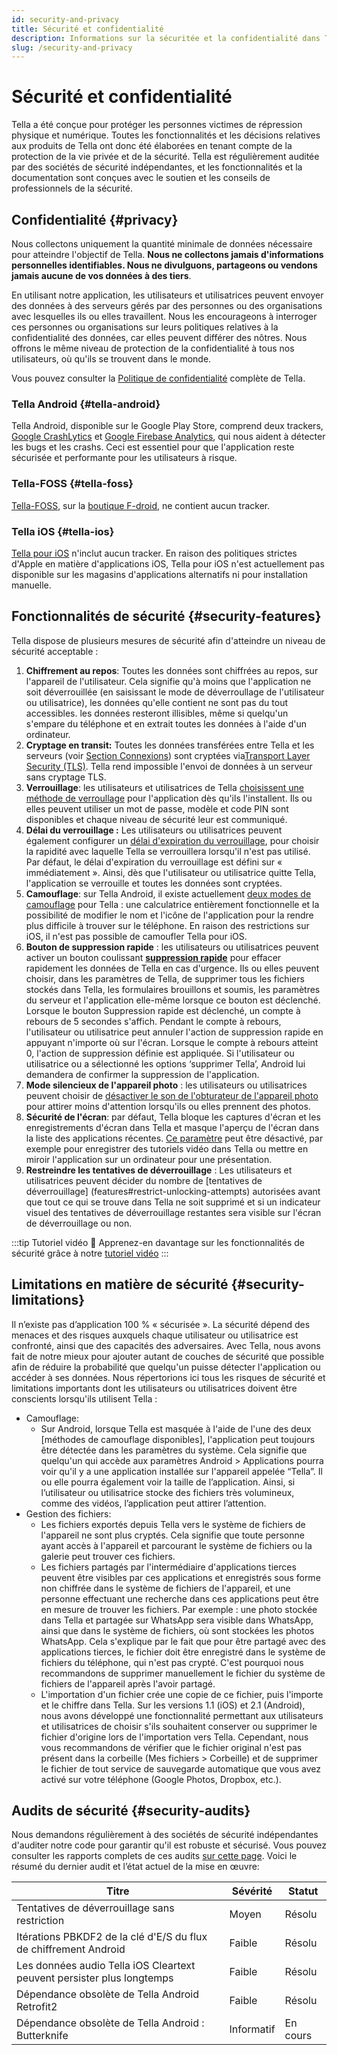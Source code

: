 ```yaml
---
id: security-and-privacy
title: Sécurité et confidentialité
description: Informations sur la sécuritée et la confidentialité dans Tella.
slug: /security-and-privacy
---
```


# Sécurité et confidentialité

Tella a été conçue pour protéger les personnes victimes de répression physique et numérique. Toutes les fonctionnalités et les décisions relatives aux produits de Tella ont donc été élaborées en tenant compte de la protection de la vie privée et de la sécurité. Tella est régulièrement auditée par des sociétés de sécurité indépendantes, et les fonctionnalités et la documentation sont conçues avec le soutien et les conseils de professionnels de la sécurité. 


## Confidentialité {#privacy}

Nous collectons uniquement la quantité minimale de données nécessaire pour atteindre l'objectif de Tella. **Nous ne collectons jamais d'informations personnelles identifiables. Nous ne divulguons, partageons ou vendons jamais aucune de vos données à des tiers**.

En utilisant notre application, les utilisateurs et utilisatrices peuvent envoyer des données à des serveurs gérés par des personnes ou des organisations avec lesquelles ils ou elles travaillent. Nous les encourageons à interroger ces personnes ou organisations sur leurs politiques relatives à la confidentialité des données, car elles peuvent différer des nôtres. Nous offrons le même niveau de protection de la confidentialité à tous nos utilisateurs, où qu'ils se trouvent dans le monde.

Vous pouvez consulter la [Politique de confidentialité](/privacy) complète de Tella.


### Tella Android {#tella-android}

Tella Android, disponible sur le Google Play Store, comprend deux trackers, [Google CrashLytics](https://firebase.google.com/docs/crashlytics) et [Google Firebase Analytics](https://firebase.google.com/docs/analytics), qui nous aident à détecter les bugs et les crashs. Ceci est essentiel pour que l'application reste sécurisée et performante pour les utilisateurs à risque.

### Tella-FOSS {#tella-foss}

[Tella-FOSS](/faq#is-tella-available-on-f-droid), sur la [boutique F-droid](https://f-droid.org/en/packages/org.hzontal.tellaFOSS/), ne contient aucun tracker.


### Tella iOS {#tella-ios}

[Tella pour iOS](https://apps.apple.com/us/app/tella-document-protect/id1598152580) n'inclut aucun tracker. En raison des politiques strictes d'Apple en matière d'applications iOS, Tella pour iOS n'est actuellement pas disponible sur les magasins d'applications alternatifs ni pour installation manuelle.


## Fonctionnalités de sécurité {#security-features}

Tella dispose de plusieurs mesures de sécurité afin d'atteindre un niveau de sécurité acceptable :



1. **Chiffrement au repos**: Toutes les données sont chiffrées au repos, sur l'appareil de l'utilisateur. Cela signifie qu'à moins que l'application ne soit déverrouillée (en saisissant le mode de déverroullage de l'utilisateur ou utilisatrice), les données qu'elle contient ne sont pas du tout accessibles. les données resteront illisibles, même si quelqu'un s'empare du téléphone et en extrait toutes les données à l'aide d'un ordinateur.
2. **Cryptage en transit:** Toutes les données transférées entre Tella et les serveurs (voir [Section Connexions](/features#connecting-to-servers)) sont cryptées via[Transport Layer Security (TLS)](https://fr.wikipedia.org/wiki/Transport_Layer_Security). Tella rend impossible l'envoi de données à un serveur sans cryptage TLS.
3. **Verrouillage**: les utilisateurs et utilisatrices de Tella [choisissent une méthode de verroullage](/features#app-lock) pour l'application dès qu'ils l'installent. Ils ou elles peuvent utiliser un mot de passe, modèle et code PIN sont disponibles et chaque niveau de sécurité leur est communiqué.
4. **Délai du verrouillage :** Les utilisateurs ou utilisatrices peuvent également configurer un [délai d'expiration du verrouillage](/features#lock-timeout-configuration), pour choisir la rapidité avec laquelle Tella se verrouillera lorsqu'il n'est pas utilisé. Par défaut, le délai d'expiration du verrouillage est défini sur « immédiatement ». Ainsi, dès que l'utilisateur ou utilisatrice quitte Tella, l'application se verrouille et toutes les données sont cryptées.
5. **Camouflage**: sur Tella Android, il existe actuellement [deux modes de camouflage](features#camouflage) pour Tella : une calculatrice entièrement fonctionnelle et la possibilité de modifier le nom et l'icône de l'application pour la rendre plus difficile à trouver sur le téléphone. En raison des restrictions sur iOS, il n'est pas possible de camoufler Tella pour iOS.
6. **Bouton de suppression rapide** : les utilisateurs ou utilisatrices peuvent activer un bouton coulissant **[suppression rapide](features#quick-delete)** pour effacer rapidement les données de Tella en cas d'urgence. Ils ou elles peuvent choisir, dans les paramètres de Tella, de supprimer tous les fichiers stockés dans Tella, les formulaires brouillons et soumis, les paramètres du serveur et l'application elle-même lorsque ce bouton est déclenché. Lorsque le bouton Suppression rapide est déclenché, un compte à rebours de 5 secondes s'affich. Pendant le compte à rebours, l'utilisateur ou utilisatrice peut annuler l'action de suppression rapide en appuyant n'importe où sur l'écran. Lorsque le compte à rebours atteint 0, l'action de suppression définie est appliquée. Si l'utilisateur ou utilisatrice ou a sélectionné les options ‘supprimer Tella’, Android lui demandera de confirmer la suppression de l'application.
7. **Mode silencieux de l'appareil photo** : les utilisateurs ou utilisatrices peuvent choisir de [désactiver le son de l'obturateur de l'appareil photo](/features#camera-silent-mode) pour attirer moins d'attention lorsqu'ils ou elles prennent des photos.
8. **Sécurité de l'écran**: par défaut, Tella bloque les captures d'écran et les enregistrements d'écran dans Tella et masque l'aperçu de l'écran dans la liste des applications récentes. [Ce paramètre](/features#screen-security) peut être désactivé, par exemple pour enregistrer des tutoriels vidéo dans Tella ou mettre en miroir l'application sur un ordinateur pour une présentation.
9. **Restreindre les tentatives de déverrouillage** : Les utilisateurs et utilisatrices peuvent décider du nombre de [tentatives de déverrouillage] (features#restrict-unlocking-attempts) autorisées avant que tout ce qui se trouve dans Tella ne soit supprimé et si un indicateur visuel des tentatives de déverrouillage restantes sera visible sur l'écran de déverrouillage ou non.

:::tip Tutoriel vidéo 🎥
Apprenez-en davantage sur les fonctionnalités de sécurité grâce à notre [tutoriel vidéo](/video-tutorials#additional-security-features)
:::


## Limitations en matière de sécurité {#security-limitations}

Il n’existe pas d’application 100 % « sécurisée ». La sécurité dépend des menaces et des risques auxquels chaque utilisateur ou utilisatrice est confronté, ainsi que des capacités des adversaires. Avec Tella, nous avons fait de notre mieux pour ajouter autant de couches de sécurité que possible afin de réduire la probabilité que quelqu'un puisse détecter l'application ou accéder à ses données. Nous répertorions ici tous les risques de sécurité et limitations importants dont les utilisateurs ou utilisatrices doivent être conscients lorsqu'ils utilisent Tella :



* Camouflage:
    * Sur Android, lorsque Tella est masquée à l'aide de l'une des deux [méthodes de camouflage disponibles], l'application peut toujours être détectée dans les paramètres du système. Cela signifie que quelqu'un qui accède aux paramètres Android > Applications pourra voir qu'il y a une application installée sur l'appareil appelée “Tella”. Il ou elle pourra également voir la taille de l’application. Ainsi, si l’utilisateur ou utilisatrice stocke des fichiers très volumineux, comme des vidéos, l’application peut attirer l’attention.
* Gestion des fichiers:
    * Les fichiers exportés depuis Tella vers le système de fichiers de l'appareil ne sont plus cryptés. Cela signifie que toute personne ayant accès à l'appareil et parcourant le système de fichiers ou la galerie peut trouver ces fichiers.
    * Les fichiers partagés par l'intermédiaire d'applications tierces peuvent être visibles par ces applications et enregistrés sous forme non chiffrée dans le système de fichiers de l'appareil, et une personne effectuant une recherche dans ces applications peut être en mesure de trouver les fichiers. Par exemple : une photo stockée dans Tella et partagée sur WhatsApp sera visible dans WhatsApp, ainsi que dans le système de fichiers, où sont stockées les photos WhatsApp. Cela s'explique par le fait que pour être partagé avec des applications tierces, le fichier doit être enregistré dans le système de fichiers du téléphone, qui n'est pas crypté. C'est pourquoi nous recommandons de supprimer manuellement le fichier du système de fichiers de l'appareil après l'avoir partagé.
    * L'importation d'un fichier crée une copie de ce fichier, puis l'importe et le chiffre dans Tella. Sur les versions 1.1 (iOS) et 2.1 (Android), nous avons développé une fonctionnalité permettant aux utilisateurs et utilisatrices de choisir s'ils souhaitent conserver ou supprimer le fichier d'origine lors de l'importation vers Tella. Cependant, nous vous recommandons de vérifier que le fichier original n'est pas présent dans la corbeille (Mes fichiers > Corbeille) et de supprimer le fichier de tout service de sauvegarde automatique que vous avez activé sur votre téléphone (Google Photos, Dropbox, etc.).


## Audits de sécurité {#security-audits}

Nous demandons régulièrement à des sociétés de sécurité indépendantes d'auditer notre code pour garantir qu'il est robuste et sécurisé. Vous pouvez consulter les rapports complets de ces audits [sur cette page](https://drive.google.com/file/d/11mPB2KZLHb6blmNuk_qyXYcn4BSVYNFT/view?usp=sharing). Voici le résumé du dernier audit et l’état actuel de la mise en œuvre:


| Titre                                               | Sévérité    | Statut      |
|-----------------------------------------------------|-------------|-------------|
| Tentatives de déverrouillage sans restriction                        | Moyen      | Résolu |
| Itérations PBKDF2 de la clé d'E/S du flux de chiffrement Android     | Faible         | Résolu    |
| Les données audio Tella iOS Cleartext peuvent persister plus longtemps  | Faible         | Résolu    |
| Dépendance obsolète de Tella Android Retrofit2         | Faible         | Résolu    |
| Dépendance obsolète de Tella Android :  Butterknife    | Informatif| En cours |
